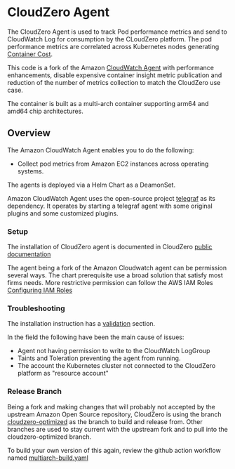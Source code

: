 
# CloudZero Agent
The CloudZero Agent is used to track Pod performance metrics and send to CloudWatch Log for consumption by the CLoudZero platform. The pod performance metrics are correlated across Kubernetes nodes generating [Container Cost](https://docs.cloudzero.com/docs/container-cost-track).

This code is a fork of the Amazon [CloudWatch Agent](https://docs.aws.amazon.com/AmazonCloudWatch/latest/monitoring/Install-CloudWatch-Agent.html)
 with performance enhancements, disable expensive container insight metric publication and reduction of the number of metrics collection to match the CloudZero use case.

 The container is built as a multi-arch container supporting arm64 and amd64 chip architectures.

## Overview
The Amazon CloudWatch Agent enables you to do the following:

- Collect pod metrics from Amazon EC2 instances across operating systems.

The agents is deployed via a Helm Chart as a DeamonSet.

Amazon CloudWatch Agent uses the open-source project [telegraf](https://github.com/influxdata/telegraf) as its dependency. It operates by starting a telegraf agent with some original plugins and some customized plugins.

### Setup
The installation of CloudZero agent is documented in CloudZero [public documentation](<https://docs.cloudzero.com/docs/installation-of-cloudzero-integration>)

The agent being a fork of the Amazon Cloudwatch agent can be permission several ways. The chart prerequisite use a broad solution that satisfy most firms needs.  More restrictive permission can follow the AWS IAM Roles [Configuring IAM Roles](https://docs.aws.amazon.com/AmazonCloudWatch/latest/monitoring/create-iam-roles-for-cloudwatch-agent.html)

### Troubleshooting
The installation instruction has a [validation](<https://docs.cloudzero.com/docs/installation-of-cloudzero-integration#validation>) section.

In the field the following have been the main cause of issues:

- Agent not having permission to write to the CloudWatch LogGroup
- Taints and Toleration preventing the agent from running.
- The account the Kubernetes cluster not connected to the CloudZero platform as "resource account"

### Release Branch
Being a fork and making changes that will probably not accepted by the upstream Amazon Open Source repository, CloudZero is using the branch [cloudzero-optimized](https://github.com/Cloudzero/amazon-cloudwatch-agent/tree/cloudzero-optimized) as the branch to build and release from. Other branches are used to stay current with the upstream fork and to pull into the cloudzero-optimized branch.

To build your own version of this again, review the github action workflow named [multiarch-build.yaml](https://github.com/Cloudzero/amazon-cloudwatch-agent/blob/cloudzero-optimized/.github/workflows/multiarch-build.yaml)
